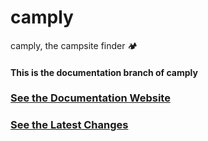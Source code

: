 # camply

camply, the campsite finder 🏕

#### This is the documentation branch of camply

### [See the Documentation Website](https://juftin.github.io/camply)

### [See the Latest Changes](https://github.com/juftin/camply)
